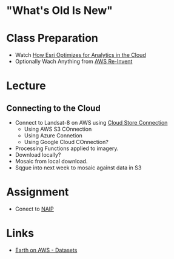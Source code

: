 # "What's Old Is New"

# Class Preparation
- Watch [How Esri Optimizes for Analytics in the Cloud](https://youtu.be/U486YxlDoeM)
- Optionally Wach Anything from [AWS Re-Invent](https://aws.amazon.com/earth/)

# Lecture
## Connecting to the Cloud
- Connect to Landsat-8 on AWS using [Cloud Store Connection](https://pro.arcgis.com/en/pro-app/help/projects/connect-to-cloud-stores.htm)
  - Using AWS S3 COnnection
  - Using Azure Connetion
  - Using Google Cloud COnnection?
- Processing Functions applied to imagery.
- Download locally?
- Mosaic from local download.
- Sqgue into next week to mosaic against data in S3


# Assignment
- Conect to [NAIP](https://registry.opendata.aws/naip/)

# Links
- [Earth on AWS - Datasets](https://registry.opendata.aws/?search=tags:gis,earth%20observation,events,mapping,meteorological,environmental,transportation)
